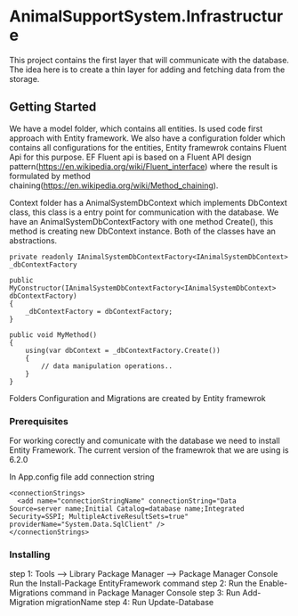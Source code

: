 ﻿# AnimalSupportSystem.Infrastructure

This project contains the first layer that will communicate with the database.
The idea here is to create a thin layer for adding and fetching data from the storage. 

## Getting Started

We have a model folder, which contains all entities. Is used code first approach with Entity framework.
We also have a configuration folder which contains all configurations for the entities, Entity framewrok contains
Fluent Api for this purpose. EF Fluent api is based on a Fluent API design pattern(https://en.wikipedia.org/wiki/Fluent_interface) where the result
is formulated by method chaining(https://en.wikipedia.org/wiki/Method_chaining).

Context folder has a AnimalSystemDbContext which implements DbContext class, this class is a entry point for communication with the database.
We have an AnimalSystemDbContextFactory with one method Create(), this method is creating new DbContext instance.
Both of the classes have an abstractions.
 
```
private readonly IAnimalSystemDbContextFactory<IAnimalSystemDbContext> _dbContextFactory

public MyConstructor(IAnimalSystemDbContextFactory<IAnimalSystemDbContext> dbContextFactory)
{
    _dbContextFactory = dbContextFactory;
}

public void MyMethod()
{
    using(var dbContext = _dbContextFactory.Create())
	{
	    // data manipulation operations..
	}
}
```

Folders Configuration and Migrations are created by Entity framewrok

### Prerequisites

For working corectly and comunicate with the database we need to install Entity Framework. The current version of the framewrok that we are using
is 6.2.0

In App.config file add connection string 
```
<connectionStrings>
  <add name="connectionStringName" connectionString="Data Source=server name;Initial Catalog=database name;Integrated Security=SSPI; MultipleActiveResultSets=true" providerName="System.Data.SqlClient" />
</connectionStrings>
```

### Installing

step 1: Tools –> Library Package Manager –> Package Manager Console
        Run the Install-Package EntityFramework command
step 2: Run the Enable-Migrations command in Package Manager Console
step 3: Run Add-Migration migrationName
step 4: Run Update-Database

